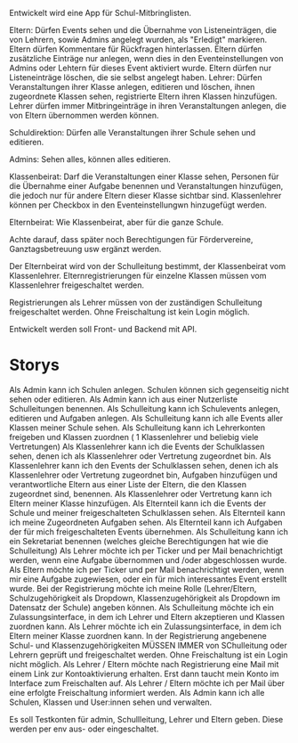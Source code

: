 Entwickelt wird eine App für Schul-Mitbringlisten.

Eltern: Dürfen Events sehen und die Übernahme von Listeneinträgen, die von Lehrern, sowie Admins angelegt wurden, als "Erledigt" markieren. Eltern dürfen Kommentare für Rückfragen hinterlassen. Eltern dürfen zusätzliche Einträge nur anlegen, wenn dies in den Eventeinstellungen von Admins oder Lehtern für dieses Event aktiviert wurde. Eltern dürfen nur Listeneinträge löschen, die sie selbst angelegt haben.
Lehrer: Dürfen Veranstaltungen ihrer Klasse anlegen, editieren und löschen, ihnen zugeordnete Klassen sehen, registrierte Eltern ihren Klassen hinzufügen. Lehrer dürfen immer Mitbringeinträge in ihren Veranstaltungen anlegen, die von Eltern übernommen werden können.

Schuldirektion: Dürfen alle Veranstaltungen ihrer Schule sehen und editieren.

Admins: Sehen alles, können alles editieren.

Klassenbeirat: Darf die Veranstaltungen einer Klasse sehen, Personen für die Übernahme einer Aufgabe benennen und Veranstaltungen hinzufügen, die jedoch nur für andere Eltern dieser Klasse sichtbar sind. Klassenlehrer können per Checkbox in den Eventeinstellungwn hinzugefügt werden.

Elternbeirat: Wie Klassenbeirat, aber für die ganze Schule.

Achte darauf, dass später noch Berechtigungen für Fördervereine, Ganztagsbetreuung usw ergänzt werden.

Der Elternbeirat wird von der Schulleitung bestimmt, der Klassenbeirat vom Klassenlehrer. Elternregistrierungen für einzelne Klassen müssen vom Klassenlehrer freigeschaltet werden.

Registrierungen als Lehrer müssen von der zuständigen Schulleitung freigeschaltet werden. Ohne Freischaltung ist kein Login möglich.

Entwickelt werden soll Front- und Backend mit API.

# Storys
Als Admin kann ich Schulen anlegen. Schulen können sich gegenseitig nicht sehen oder editieren.
Als Admin kann ich aus einer Nutzerliste Schulleitungen benennen. 
Als Schulleitung kann ich Schulevents anlegen, editieren und Aufgaben anlegen.
Als Schulleitung kann ich alle Events aller Klassen meiner Schule sehen.
Als Schulleitung kann ich Lehrerkonten freigeben und Klassen zuordnen ( 1 Klassenlehrer und beliebig viele Vertretungen)
Als Klassenlehrer kann ich die Events der Schulklassen sehen, denen ich als Klassenlehrer oder Vertretung zugeordnet bin.
Als Klassenlehrer kann ich den Events der Schulklassen sehen, denen ich als Klassenlehrer oder Vertretung zugeordnet bin, Aufgaben hinzufügen und verantwortliche Eltern aus einer Liste der Eltern, die den Klassen zugeordnet sind, benennen.
Als Klassenlehrer oder Vertretung kann ich Eltern meiner Klasse hinzufügen.
Als Elternteil kann ich die Events der Schule und meiner freigeschalteten Schulklassen sehen.
Als Elternteil kann ich meine Zugeordneten Aufgaben sehen.
Als Elternteil kann ich Aufgaben der für mich freigeschalteten Events übernehmen.
Als Schulleitung kann ich ein Sekretariat benennen (welches gleiche Berechtigungen hat wie die Schulleitung)
Als Lehrer möchte ich per Ticker und per Mail benachrichtigt werden, wenn eine Aufgabe übernommen und /oder abgeschlossen wurde.
Als Eltern möchte ich per Ticker und per Mail benachrichtigt werden, wenn mir eine Aufgabe zugewiesen, oder ein für mich interessantes Event erstellt wurde.
Bei der Registrierung möchte ich meine Rolle (Lehrer/Eltern, Schulzugehörigkeit als Dropdown, Klassenzugehörigkeit als Dropdown im Datensatz der Schule) angeben können.
Als Schulleitung möchte ich ein Zulassungsinterface, in dem ich Lehrer und Eltern akzeptieren und Klassen zuordnen kann.
Als Lehrer möchte ich ein Zulassungsinterface, in dem ich Eltern meiner Klasse zuordnen kann.
In der Registrierung angebenene Schul- und Klassenzugehörigkeiten MÜSSEN IMMER von SChulleitung oder Lehrern geprüft und freigeschaltet werden.
Ohne Freischaltung ist ein Login nicht möglich.
Als Lehrer / Eltern möchte nach Registrierung eine Mail mit einem Link zur Kontoaktivierung erhalten. Erst dann taucht mein Konto im Interface zum Freischalten auf.
Als Lehrer / Eltern möchte ich per Mail über eine erfolgte Freischaltung informiert werden.
Als Admin kann ich alle Schulen, Klassen  und User:innen sehen und verwalten.

Es soll Testkonten für admin, Schullleitung, Lehrer und Eltern geben. Diese werden per env aus- oder eingeschaltet.


